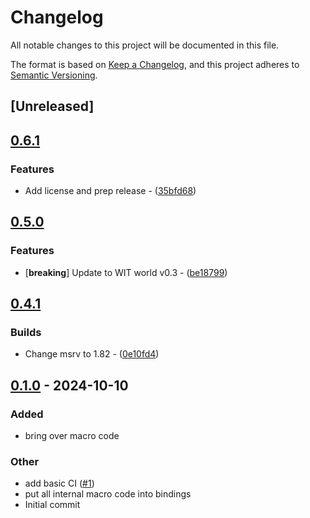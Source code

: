 # Changelog

All notable changes to this project will be documented in this file.

The format is based on [Keep a Changelog](https://keepachangelog.com/en/1.0.0/),
and this project adheres to [Semantic Versioning](https://semver.org/spec/v2.0.0.html).

## [Unreleased]

## [0.6.1](https://github.com/Aleph-Alpha/pharia-kernel-sdk-rs/compare/pharia-skill-macros-v0.6.0...pharia-skill-macros-v0.6.1)

### Features

- Add license and prep release - ([35bfd68](https://github.com/Aleph-Alpha/pharia-kernel-sdk-rs/commit/35bfd68bc5d9dadb688fd0c83e22bb82feb7303f))


## [0.5.0](https://github.com/Aleph-Alpha/pharia-kernel-sdk-rs/compare/pharia-skill-macros-v0.4.2...pharia-skill-macros-v0.5.0)

### Features

- [**breaking**] Update to WIT world v0.3 - ([be18799](https://github.com/Aleph-Alpha/pharia-kernel-sdk-rs/commit/be18799b6d4f63cc9fc4e11180f70626b472e2be))


## [0.4.1](https://github.com/Aleph-Alpha/pharia-kernel-sdk-rs/compare/pharia-skill-macros-v0.4.0...pharia-skill-macros-v0.4.1)

### Builds

- Change msrv to 1.82 - ([0e10fd4](https://github.com/Aleph-Alpha/pharia-kernel-sdk-rs/commit/0e10fd4cd277f1894b4c827e0aed8cd21919a4ac))


## [0.1.0](https://github.com/Aleph-Alpha/pharia-kernel-sdk-rs/releases/tag/pharia-skill-macros-v0.1.0) - 2024-10-10

### Added

- bring over macro code

### Other

- add basic CI ([#1](https://github.com/Aleph-Alpha/pharia-kernel-sdk-rs/pull/1))
- put all internal macro code into bindings
- Initial commit
